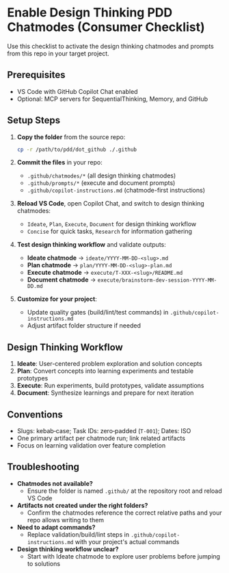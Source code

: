 # Enable Design Thinking PDD Chatmodes (Consumer Checklist)

Use this checklist to activate the design thinking chatmodes and prompts from this repo in your target project.

## Prerequisites
- VS Code with GitHub Copilot Chat enabled
- Optional: MCP servers for SequentialThinking, Memory, and GitHub

## Setup Steps
1) **Copy the folder** from the source repo:
   ```bash
   cp -r /path/to/pdd/dot_github ./.github
   ```

2) **Commit the files** in your repo:
   - `.github/chatmodes/*` (all design thinking chatmodes)
   - `.github/prompts/*` (execute and document prompts)
   - `.github/copilot-instructions.md` (chatmode-first instructions)

3) **Reload VS Code**, open Copilot Chat, and switch to design thinking chatmodes:
   - `Ideate`, `Plan`, `Execute`, `Document` for design thinking workflow
   - `Concise` for quick tasks, `Research` for information gathering

4) **Test design thinking workflow** and validate outputs:
   - **Ideate chatmode** → `ideate/YYYY-MM-DD-<slug>.md`
   - **Plan chatmode** → `plan/YYYY-MM-DD-<slug>-plan.md`
   - **Execute chatmode** → `execute/T-XXX-<slug>/README.md`
   - **Document chatmode** → `execute/brainstorm-dev-session-YYYY-MM-DD.md`

5) **Customize for your project**:
   - Update quality gates (build/lint/test commands) in `.github/copilot-instructions.md`
   - Adjust artifact folder structure if needed

## Design Thinking Workflow
1. **Ideate**: User-centered problem exploration and solution concepts
2. **Plan**: Convert concepts into learning experiments and testable prototypes
3. **Execute**: Run experiments, build prototypes, validate assumptions
4. **Document**: Synthesize learnings and prepare for next iteration

## Conventions
- Slugs: kebab‑case; Task IDs: zero‑padded (`T-001`); Dates: ISO
- One primary artifact per chatmode run; link related artifacts
- Focus on learning validation over feature completion

## Troubleshooting
- **Chatmodes not available?**
  - Ensure the folder is named `.github/` at the repository root and reload VS Code
- **Artifacts not created under the right folders?**
  - Confirm the chatmodes reference the correct relative paths and your repo allows writing to them
- **Need to adapt commands?**
  - Replace validation/build/lint steps in `.github/copilot-instructions.md` with your project's actual commands
- **Design thinking workflow unclear?**
  - Start with Ideate chatmode to explore user problems before jumping to solutions